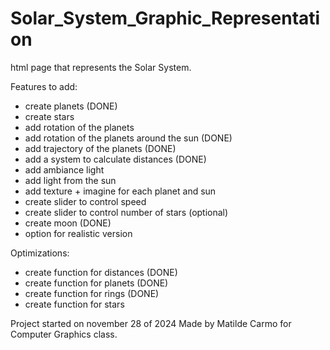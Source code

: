 # Solar_System_Graphic_Representation
 html page that represents the Solar System. 



Features to add: 
- create planets (DONE)
- create stars
- add rotation of the planets 
- add rotation of the planets around the sun (DONE)
- add trajectory of the planets (DONE)
- add a system to calculate distances (DONE)
- add ambiance light
- add light from the sun
- add texture + imagine for each planet and sun
- create slider to control speed
- create slider to control number of stars (optional)
- create moon (DONE)
- option for realistic version

Optimizations: 
- create function for distances (DONE)
- create function for planets (DONE)
- create function for rings (DONE)
- create function for stars 


Project started on november 28 of 2024
Made by Matilde Carmo for Computer Graphics class.
